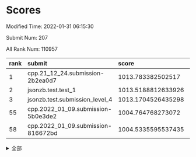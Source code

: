 # Scores

Modified Time: 2022-01-31 06:15:30

Submit Num: 207

All Rank Num: 110957

| rank |               submit               |       score        |       sigma        | pk_num |
| :--- | :--------------------------------- | :----------------- | :----------------- | :----- |
| 1    | cpp.21_12_24.submission-2b2ea0d7   | 1013.783382502517  | 0.8195962779975646 | 2144   |
| 2    | jsonzb.test.test_1                 | 1013.5188812633926 | 0.8279788993401983 | 2144   |
| 3    | jsonzb.test.submission_level_4     | 1013.1704526435298 | 0.8020354963221842 | 2145   |
| 55   | cpp.2022_01_09.submission-5b0e3de2 | 1004.764768273072  | 0.7049771169332447 | 2141   |
| 58   | cpp.2022_01_09.submission-816672bd | 1004.5335595537435 | 0.7295288578515262 | 2143   |


<details>
<summary>全部</summary>

| rank |                 submit                 |       score        |       sigma        | pk_num |
| :--- | :------------------------------------- | :----------------- | :----------------- | :----- |
| 1    | cpp.21_12_24.submission-2b2ea0d7       | 1013.783382502517  | 0.8195962779975646 | 2144   |
| 2    | jsonzb.test.test_1                     | 1013.5188812633926 | 0.8279788993401983 | 2144   |
| 3    | jsonzb.test.submission_level_4         | 1013.1704526435298 | 0.8020354963221842 | 2145   |
| 4    | gobigger.level_3.submission_level_3_5  | 1012.0924450031918 | 0.7853550309987243 | 2135   |
| 5    | gobigger.level_3.submission_level_3_22 | 1011.8060568850101 | 0.7751183100167829 | 2144   |
| 6    | gobigger.level_3.submission_level_3_39 | 1011.5082739167551 | 0.7818463598137475 | 2144   |
| 7    | gobigger.level_3.submission_level_3_45 | 1011.2234101778577 | 0.7777583958062818 | 2145   |
| 8    | gobigger.level_3.submission_level_3_44 | 1011.0918826832441 | 0.7682273243276875 | 2143   |
| 9    | gobigger.level_3.submission_level_3_27 | 1010.8284516027251 | 0.7601721486190753 | 2145   |
| 10   | gobigger.level_3.submission_level_3_8  | 1010.7857792584418 | 0.7870964505525835 | 2149   |
| 11   | gobigger.level_3.submission_level_3_0  | 1010.7070335190926 | 0.7694749011178592 | 2142   |
| 12   | gobigger.level_3.submission_level_3_10 | 1010.6644670478951 | 0.7715760539252922 | 2146   |
| 13   | gobigger.level_3.submission_level_3_26 | 1010.5309942331393 | 0.7645660775404431 | 2142   |
| 14   | gobigger.level_3.submission_level_3_11 | 1010.5299751785963 | 0.7623470593803513 | 2141   |
| 15   | gobigger.level_3.submission_level_3_6  | 1010.2952505855527 | 0.7647694224962516 | 2145   |
| 16   | gobigger.level_3.submission_level_3_12 | 1010.2295704685059 | 0.765018641052632  | 2140   |
| 17   | gobigger.level_3.submission_level_3_24 | 1010.1813517506267 | 0.7696534420849394 | 2144   |
| 18   | gobigger.level_3.submission_level_3_28 | 1010.1609116511826 | 0.7791684802977397 | 2146   |
| 19   | gobigger.level_3.submission_level_3_19 | 1010.0656589991079 | 0.7478200052122503 | 2142   |
| 20   | gobigger.level_3.submission_level_3_30 | 1010.0151071121468 | 0.7490817714628699 | 2143   |
| 21   | gobigger.level_3.submission_level_3_23 | 1009.8582458903728 | 0.7497007324065448 | 2146   |
| 22   | gobigger.level_3.submission_level_3_20 | 1009.8526871919163 | 0.7790426875322315 | 2139   |
| 23   | gobigger.level_3.submission_level_3_38 | 1009.8263693770648 | 0.7675842132987996 | 2146   |
| 24   | gobigger.level_3.submission_level_3_7  | 1009.7969399734424 | 0.7435275761769854 | 2146   |
| 25   | gobigger.level_3.submission_level_3_49 | 1009.7313038378098 | 0.7562333447606558 | 2141   |
| 26   | gobigger.level_3.submission_level_3_18 | 1009.6797568329052 | 0.7596334051649353 | 2146   |
| 27   | gobigger.level_3.submission_level_3_16 | 1009.6660141513728 | 0.7639553266271984 | 2142   |
| 28   | gobigger.level_3.submission_level_3_41 | 1009.6428626514102 | 0.7729049463367748 | 2144   |
| 29   | gobigger.level_3.submission_level_3_15 | 1009.5787693217105 | 0.7479477532608163 | 2146   |
| 30   | gobigger.level_3.submission_level_3_40 | 1009.5426314094548 | 0.7428541727965761 | 2142   |
| 31   | gobigger.level_3.submission_level_3_48 | 1009.5152264930399 | 0.7635904763814881 | 2143   |
| 32   | gobigger.level_3.submission_level_3_32 | 1009.4852141093882 | 0.7959623703145348 | 2144   |
| 33   | gobigger.level_3.submission_level_3_43 | 1009.4810460724792 | 0.742741210411853  | 2143   |
| 34   | gobigger.level_3.submission_level_3_29 | 1009.4562702517387 | 0.7485944059927365 | 2138   |
| 35   | gobigger.level_3.submission_level_3_14 | 1009.4449825520671 | 0.7753652697286644 | 2144   |
| 36   | gobigger.level_3.submission_level_3_46 | 1009.3960963405588 | 0.7360226594633071 | 2142   |
| 37   | gobigger.level_3.submission_level_3_37 | 1009.3131774758947 | 0.7409128034798936 | 2150   |
| 38   | gobigger.level_3.submission_level_3_42 | 1009.304394206281  | 0.7599652367785855 | 2142   |
| 39   | gobigger.level_3.submission_level_3_3  | 1009.2572781863831 | 0.7501136701355817 | 2144   |
| 40   | gobigger.level_3.submission_level_3_21 | 1009.2154919251501 | 0.7505235048991403 | 2146   |
| 41   | gobigger.level_3.submission_level_3_13 | 1009.2038155686771 | 0.7471435451318453 | 2140   |
| 42   | gobigger.level_3.submission_level_3_17 | 1009.1889269813438 | 0.7416738255436256 | 2146   |
| 43   | gobigger.level_3.submission_level_3_1  | 1009.1010740427448 | 0.7340951436628516 | 2145   |
| 44   | gobigger.level_3.submission_level_3_34 | 1009.0473317639925 | 0.7481652503690538 | 2142   |
| 45   | gobigger.level_3.submission_level_3_35 | 1009.0255809104947 | 0.7509096208074265 | 2145   |
| 46   | gobigger.level_3.submission_level_3_36 | 1008.952481695163  | 0.766542960643647  | 2148   |
| 47   | gobigger.level_3.submission_level_3_33 | 1008.82870664151   | 0.7506083010900905 | 2147   |
| 48   | gobigger.level_3.submission_level_3_25 | 1008.6973040889663 | 0.7526846494393197 | 2146   |
| 49   | gobigger.level_3.submission_level_3_31 | 1008.655826348264  | 0.7417039859784886 | 2142   |
| 50   | gobigger.level_3.submission_level_3_4  | 1008.5804288694686 | 0.7430204502082685 | 2147   |
| 51   | gobigger.level_3.submission_level_3_9  | 1008.4861308211836 | 0.7550487944191401 | 2147   |
| 52   | gobigger.level_3.submission_level_3_2  | 1008.2858250959097 | 0.7389385596237622 | 2138   |
| 53   | gobigger.level_3.submission_level_3_47 | 1008.2401276726182 | 0.7372639273618753 | 2141   |
| 54   | gobigger.level_1.submission_level_1_34 | 1005.3455086025251 | 0.7347949978495543 | 2140   |
| 55   | cpp.2022_01_09.submission-5b0e3de2     | 1004.764768273072  | 0.7049771169332447 | 2141   |
| 56   | gobigger.level_1.submission_level_1_16 | 1004.6966833187713 | 0.7247407743815262 | 2146   |
| 57   | gobigger.level_1.submission_level_1_6  | 1004.5565465070051 | 0.7081880513038515 | 2144   |
| 58   | cpp.2022_01_09.submission-816672bd     | 1004.5335595537435 | 0.7295288578515262 | 2143   |
| 59   | gobigger.level_1.submission_level_1_46 | 1004.4734477517773 | 0.7326701055833748 | 2142   |
| 60   | gobigger.level_1.submission_level_1_27 | 1004.4403394899814 | 0.7213964619757173 | 2140   |
| 61   | gobigger.level_1.submission_level_1_47 | 1004.3840073475452 | 0.7107085855308115 | 2145   |
| 62   | gobigger.level_1.submission_level_1_42 | 1004.3315813086335 | 0.7225083215014292 | 2145   |
| 63   | gobigger.level_1.submission_level_1_0  | 1004.2190485433653 | 0.7212282617473527 | 2147   |
| 64   | gobigger.level_1.submission_level_1_8  | 1004.1143456711275 | 0.7127004119329703 | 2152   |
| 65   | gobigger.level_1.submission_level_1_19 | 1004.0871426166556 | 0.7149421950077093 | 2152   |
| 66   | gobigger.level_1.submission_level_1_38 | 1003.8470822424237 | 0.7104106653665059 | 2144   |
| 67   | gobigger.level_1.submission_level_1_31 | 1003.7902887612191 | 0.717218801599891  | 2142   |
| 68   | gobigger.level_1.submission_level_1_41 | 1003.7590553167016 | 0.7262443914486575 | 2143   |
| 69   | gobigger.level_1.submission_level_1_45 | 1003.712668408396  | 0.712379865860212  | 2143   |
| 70   | gobigger.level_1.submission_level_1_4  | 1003.6909443918083 | 0.718224000673824  | 2144   |
| 71   | gobigger.level_1.submission_level_1_39 | 1003.6720612502332 | 0.7069223444219362 | 2139   |
| 72   | gobigger.level_1.submission_level_1_30 | 1003.6565077849484 | 0.7132168672174948 | 2144   |
| 73   | gobigger.level_1.submission_level_1_43 | 1003.5945125828165 | 0.7061516092156451 | 2146   |
| 74   | gobigger.level_1.submission_level_1_49 | 1003.5610527188    | 0.7200540759394445 | 2142   |
| 75   | gobigger.level_1.submission_level_1_17 | 1003.4242399780487 | 0.7208326359527589 | 2151   |
| 76   | gobigger.level_1.submission_level_1_9  | 1003.3599622587444 | 0.7124465834827203 | 2143   |
| 77   | gobigger.level_1.submission_level_1_24 | 1003.3485983098996 | 0.7165749109686923 | 2143   |
| 78   | gobigger.level_1.submission_level_1_25 | 1003.3455247643465 | 0.7184258430532041 | 2144   |
| 79   | gobigger.level_1.submission_level_1_48 | 1003.2694234977893 | 0.7060774197597056 | 2148   |
| 80   | gobigger.level_1.submission_level_1_35 | 1003.2453906265467 | 0.7052944276848431 | 2142   |
| 81   | gobigger.level_1.submission_level_1_21 | 1003.1924089154729 | 0.7108731210276626 | 2141   |
| 82   | gobigger.level_1.submission_level_1_37 | 1003.1640308506061 | 0.7204145416557299 | 2148   |
| 83   | gobigger.level_1.submission_level_1_40 | 1003.1587334306525 | 0.7087158427677087 | 2148   |
| 84   | gobigger.level_1.submission_level_1_13 | 1003.0959371679015 | 0.7060426135758302 | 2146   |
| 85   | gobigger.level_1.submission_level_1_18 | 1003.0740195475369 | 0.7164843020993863 | 2149   |
| 86   | gobigger.level_1.submission_level_1_32 | 1003.0650811770745 | 0.7129609651135665 | 2143   |
| 87   | gobigger.level_1.submission_level_1_44 | 1002.9669014957683 | 0.7051900799739782 | 2145   |
| 88   | gobigger.level_1.submission_level_1_1  | 1002.9592156328321 | 0.7164115048958165 | 2140   |
| 89   | gobigger.level_1.submission_level_1_23 | 1002.9426599894323 | 0.7135617364282508 | 2145   |
| 90   | gobigger.level_1.submission_level_1_11 | 1002.876818371632  | 0.7204089112191021 | 2145   |
| 91   | gobigger.level_1.submission_level_1_22 | 1002.8746249464343 | 0.720504657141387  | 2145   |
| 92   | gobigger.level_1.submission_level_1_10 | 1002.8088404452934 | 0.71801950613895   | 2145   |
| 93   | gobigger.level_1.submission_level_1_28 | 1002.7920880541586 | 0.7097950060157916 | 2145   |
| 94   | gobigger.level_1.submission_level_1_7  | 1002.7391267858368 | 0.7220780147214731 | 2145   |
| 95   | gobigger.level_1.submission_level_1_5  | 1002.709330203577  | 0.706849740696658  | 2150   |
| 96   | gobigger.level_1.submission_level_1_2  | 1002.6340248068229 | 0.7126583948945856 | 2146   |
| 97   | gobigger.level_1.submission_level_1_20 | 1002.6260676317843 | 0.7041018372865143 | 2140   |
| 98   | gobigger.level_1.submission_level_1_15 | 1002.4954930868694 | 0.7196664399861038 | 2142   |
| 99   | gobigger.level_1.submission_level_1_26 | 1002.3847856399732 | 0.7201172798500075 | 2145   |
| 100  | gobigger.level_1.submission_level_1_12 | 1002.1918679743046 | 0.7058481565354979 | 2145   |
| 101  | gobigger.level_1.submission_level_1_14 | 1002.1697124707862 | 0.7081387690764089 | 2143   |
| 102  | gobigger.level_1.submission_level_1_3  | 1001.8339048472476 | 0.7171614551491542 | 2145   |
| 103  | gobigger.level_1.submission_level_1_36 | 1001.8085508681697 | 0.7082699254292428 | 2145   |
| 104  | gobigger.level_1.submission_level_1_33 | 1001.6477027704051 | 0.7071225247126872 | 2142   |
| 105  | gobigger.level_1.submission_level_1_29 | 1001.4488680879676 | 0.7249241665314559 | 2147   |
| 106  | gobigger.random.submission_random_28   | 997.7544317670767  | 0.7043062264901367 | 2143   |
| 107  | gobigger.random.submission_random_8    | 997.6353818364823  | 0.7141902971748921 | 2147   |
| 108  | gobigger.random.submission_random_37   | 997.5708041364736  | 0.7021314736388805 | 2142   |
| 109  | gobigger.random.submission_random_12   | 997.2271650586576  | 0.7090545564804193 | 2146   |
| 110  | gobigger.random.submission_random_4    | 996.9598135188303  | 0.7102436279364573 | 2144   |
| 111  | gobigger.random.submission_random_20   | 996.9181247756235  | 0.7061387552689412 | 2143   |
| 112  | gobigger.random.submission_random_45   | 996.9181143266932  | 0.7118061212550151 | 2140   |
| 113  | gobigger.random.submission_random_38   | 996.5554292466755  | 0.7045387217285418 | 2141   |
| 114  | gobigger.random.submission_random_3    | 996.527642314434   | 0.7091779188147025 | 2147   |
| 115  | gobigger.random.submission_random_19   | 996.4775886805636  | 0.7110448935436472 | 2144   |
| 116  | gobigger.random.submission_random_5    | 996.3516400408921  | 0.7072370204257892 | 2143   |
| 117  | gobigger.random.submission_random_26   | 996.3348426236977  | 0.7095157606451663 | 2148   |
| 118  | gobigger.random.submission_random_11   | 996.3022602718157  | 0.7128893355531686 | 2141   |
| 119  | gobigger.random.submission_random_7    | 996.2688894833474  | 0.7119450830427909 | 2145   |
| 120  | gobigger.random.submission_random_27   | 996.2045156013028  | 0.7203842044841948 | 2145   |
| 121  | gobigger.random.submission_random_17   | 996.1798637809737  | 0.7153604329760805 | 2139   |
| 122  | gobigger.random.submission_random_40   | 996.1710277804383  | 0.7180336344981244 | 2136   |
| 123  | gobigger.random.submission_random_2    | 996.1105241097301  | 0.7053908195631204 | 2148   |
| 124  | gobigger.random.submission_random_34   | 996.0692193655129  | 0.7124579712831295 | 2146   |
| 125  | gobigger.random.submission_random_43   | 995.9894175763604  | 0.717619118259474  | 2143   |
| 126  | gobigger.random.submission_random_14   | 995.9853350484315  | 0.7238395842074269 | 2150   |
| 127  | gobigger.random.submission_random_24   | 995.980109575216   | 0.7156013509187859 | 2144   |
| 128  | gobigger.random.submission_random_33   | 995.9630314806706  | 0.7046310514093179 | 2145   |
| 129  | gobigger.random.submission_random_48   | 995.9264217770873  | 0.7003593506616926 | 2142   |
| 130  | gobigger.random.submission_random_42   | 995.8503376754835  | 0.7165373266838633 | 2143   |
| 131  | gobigger.random.submission_random_41   | 995.8107220298807  | 0.7079223649202493 | 2149   |
| 132  | gobigger.random.submission_random_25   | 995.788131362568   | 0.7157435899502381 | 2143   |
| 133  | gobigger.random.submission_random_44   | 995.7192424497636  | 0.7312336954100354 | 2144   |
| 134  | gobigger.random.submission_random_46   | 995.6848140968336  | 0.7132844105525752 | 2143   |
| 135  | gobigger.random.submission_random_16   | 995.6643211118718  | 0.716628979526062  | 2144   |
| 136  | gobigger.random.submission_random_35   | 995.656311276826   | 0.7171000549459189 | 2144   |
| 137  | gobigger.random.submission_random_30   | 995.6040185359197  | 0.7284279906296299 | 2148   |
| 138  | gobigger.random.submission_random_47   | 995.5483995516786  | 0.7048953835551025 | 2143   |
| 139  | gobigger.random.submission_random_0    | 995.5479058783912  | 0.7235920314294774 | 2149   |
| 140  | gobigger.random.submission_random_36   | 995.5440607948752  | 0.721615615450967  | 2144   |
| 141  | gobigger.random.submission_random_31   | 995.5364639577338  | 0.7201881733213356 | 2144   |
| 142  | gobigger.random.submission_random_15   | 995.4808045549452  | 0.7209667715496245 | 2147   |
| 143  | gobigger.random.submission_random_49   | 995.42570706025    | 0.7141035584385433 | 2146   |
| 144  | gobigger.random.submission_random_10   | 995.424827232844   | 0.7093431258184807 | 2144   |
| 145  | gobigger.random.submission_random_29   | 995.3692260070652  | 0.7137087227054458 | 2145   |
| 146  | gobigger.random.submission_random_9    | 995.2669198088524  | 0.7028406053826298 | 2144   |
| 147  | gobigger.random.submission_random_22   | 995.2227936748251  | 0.711902349626359  | 2147   |
| 148  | gobigger.random.submission_random_32   | 995.2107616845614  | 0.713749359608772  | 2147   |
| 149  | gobigger.random.submission_random_21   | 995.0493664491053  | 0.7011576589913779 | 2149   |
| 150  | gobigger.random.submission_random_23   | 994.9326167059794  | 0.7005712008140343 | 2142   |
| 151  | gobigger.random.submission_random_6    | 994.9292475690385  | 0.7124286619324517 | 2143   |
| 152  | gobigger.random.submission_random_18   | 994.8789524207413  | 0.7081981448439456 | 2147   |
| 153  | gobigger.random.submission_random_13   | 994.5069428027724  | 0.7136123737484243 | 2143   |
| 154  | gobigger.random.submission_random_1    | 994.2993533309852  | 0.7202316504915596 | 2138   |
| 155  | gobigger.level_2.submission_level_2_45 | 993.948982476254   | 0.7334247969092815 | 2147   |
| 156  | gobigger.random.submission_random_39   | 993.9137242591444  | 0.7215198393909126 | 2144   |
| 157  | gobigger.level_2.submission_level_2_16 | 993.7106998982168  | 0.7248811787575    | 2142   |
| 158  | gobigger.level_2.submission_level_2_2  | 993.5634585790788  | 0.730213886022196  | 2141   |
| 159  | gobigger.level_2.submission_level_2_49 | 993.4969856403318  | 0.7391435027156792 | 2141   |
| 160  | gobigger.level_2.submission_level_2_23 | 993.4228318407721  | 0.7416746507453924 | 2145   |
| 161  | gobigger.level_2.submission_level_2_44 | 993.3420405923532  | 0.7238869333753303 | 2143   |
| 162  | gobigger.level_2.submission_level_2_3  | 992.9587978498931  | 0.7347344369074729 | 2138   |
| 163  | gobigger.level_2.submission_level_2_15 | 992.9357001307806  | 0.741430225023177  | 2139   |
| 164  | gobigger.level_2.submission_level_2_38 | 992.897872493036   | 0.7309049840369365 | 2137   |
| 165  | gobigger.level_2.submission_level_2_9  | 992.8897077962552  | 0.7289082030745135 | 2142   |
| 166  | gobigger.level_2.submission_level_2_48 | 992.8436696915156  | 0.7413447261564517 | 2144   |
| 167  | gobigger.level_2.submission_level_2_13 | 992.7981858771101  | 0.7404290666729345 | 2144   |
| 168  | gobigger.level_2.submission_level_2_27 | 992.7477317135293  | 0.7726508441510469 | 2145   |
| 169  | gobigger.level_2.submission_level_2_39 | 992.7183035757532  | 0.755954043389099  | 2147   |
| 170  | gobigger.level_2.submission_level_2_10 | 992.4703428736127  | 0.7246559594386038 | 2144   |
| 171  | gobigger.level_2.submission_level_2_26 | 992.4678043796713  | 0.7383898289380293 | 2142   |
| 172  | gobigger.level_2.submission_level_2_37 | 992.4087087628847  | 0.7336298481760215 | 2147   |
| 173  | gobigger.level_2.submission_level_2_22 | 992.2915516958117  | 0.7366435606518209 | 2145   |
| 174  | gobigger.level_2.submission_level_2_24 | 992.2789377243653  | 0.7226988734465414 | 2144   |
| 175  | gobigger.level_2.submission_level_2_21 | 992.2575439881699  | 0.7419310211355991 | 2140   |
| 176  | gobigger.level_2.submission_level_2_5  | 992.2117554078361  | 0.7331360501937145 | 2146   |
| 177  | gobigger.level_2.submission_level_2_33 | 992.1760860215755  | 0.7460734754704713 | 2142   |
| 178  | gobigger.level_2.submission_level_2_35 | 992.1691381609922  | 0.7309547583043088 | 2148   |
| 179  | gobigger.level_2.submission_level_2_42 | 992.1359602188389  | 0.7475283819257649 | 2142   |
| 180  | gobigger.level_2.submission_level_2_17 | 992.1268328213015  | 0.7453486191554902 | 2145   |
| 181  | gobigger.level_2.submission_level_2_28 | 992.0056029401429  | 0.7503672117640691 | 2149   |
| 182  | gobigger.level_2.submission_level_2_11 | 991.8948031579425  | 0.742490926131725  | 2143   |
| 183  | gobigger.level_2.submission_level_2_4  | 991.8773504813673  | 0.7337529182470744 | 2137   |
| 184  | gobigger.level_2.submission_level_2_25 | 991.8420817702736  | 0.7477110726103198 | 2145   |
| 185  | gobigger.level_2.submission_level_2_36 | 991.8064767279039  | 0.7504794530032598 | 2145   |
| 186  | gobigger.level_2.submission_level_2_20 | 991.8005344430608  | 0.7451358918331109 | 2147   |
| 187  | gobigger.level_2.submission_level_2_34 | 991.7754633909016  | 0.7362333805158779 | 2138   |
| 188  | gobigger.level_2.submission_level_2_29 | 991.726885857077   | 0.7460491266308826 | 2147   |
| 189  | gobigger.level_2.submission_level_2_32 | 991.718352234064   | 0.7479522705638895 | 2146   |
| 190  | gobigger.level_2.submission_level_2_19 | 991.7098854446099  | 0.7418450661735132 | 2145   |
| 191  | gobigger.level_2.submission_level_2_30 | 991.6897746130637  | 0.7468164642229196 | 2142   |
| 192  | gobigger.level_2.submission_level_2_6  | 991.6881104354169  | 0.732971953010825  | 2144   |
| 193  | gobigger.level_2.submission_level_2_1  | 991.6812082070497  | 0.7455183213050351 | 2148   |
| 194  | gobigger.level_2.submission_level_2_31 | 991.6774044288715  | 0.7430450434550789 | 2149   |
| 195  | gobigger.level_2.submission_level_2_40 | 991.6255590643069  | 0.7498535591713215 | 2143   |
| 196  | gobigger.level_2.submission_level_2_18 | 991.5660222629884  | 0.7683069147510043 | 2137   |
| 197  | gobigger.level_2.submission_level_2_12 | 991.4414178719136  | 0.733260272634276  | 2147   |
| 198  | gobigger.level_2.submission_level_2_47 | 991.3912787519786  | 0.7623806917024223 | 2142   |
| 199  | gobigger.level_2.submission_level_2_0  | 991.3878231899719  | 0.7456478136179049 | 2145   |
| 200  | gobigger.level_2.submission_level_2_7  | 991.3467410202137  | 0.7379056133771038 | 2147   |
| 201  | gobigger.level_2.submission_level_2_41 | 991.0723256197845  | 0.764181286821468  | 2145   |
| 202  | gobigger.level_2.submission_level_2_43 | 990.4814643524535  | 0.7600881924584424 | 2147   |
| 203  | gobigger.level_2.submission_level_2_46 | 990.4738678557823  | 0.7663298006717291 | 2144   |
| 204  | gobigger.level_2.submission_level_2_8  | 990.2876270770134  | 0.7730292891349855 | 2145   |
| 205  | gobigger.level_2.submission_level_2_14 | 990.0939447121428  | 0.7638259917450205 | 2146   |
| 206  | gobigger.none.submission_none_1        | 978.940744529345   | 1.2234895247607904 | 2141   |
| 207  | gobigger.none.submission_none_0        | 977.5925281658947  | 1.2620856729440821 | 2149   |

</details>